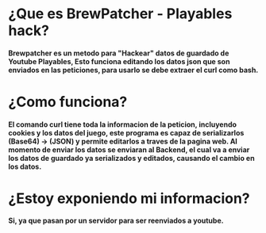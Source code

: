 # ¿Que es BrewPatcher - Playables hack?
#### Brewpatcher es un metodo para "Hackear" datos de guardado de Youtube Playables, Esto funciona editando los datos json que son enviados en las peticiones, para usarlo se debe extraer el curl como bash.
# ¿Como funciona?
#### El comando curl tiene toda la informacion de la peticion, incluyendo cookies y los datos del juego, este programa es capaz de serializarlos (Base64) -> (JSON) y permite editarlos a traves de la pagina web. Al momento de enviar los datos se enviaran al Backend, el cual va a enviar los datos de guardado ya serializados y editados, causando el cambio en los datos.
# ¿Estoy exponiendo mi informacion?
#### Si, ya que pasan por un servidor para ser reenviados a youtube.
